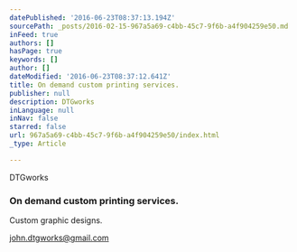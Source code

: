 ```yaml
---
datePublished: '2016-06-23T08:37:13.194Z'
sourcePath: _posts/2016-02-15-967a5a69-c4bb-45c7-9f6b-a4f904259e50.md
inFeed: true
authors: []
hasPage: true
keywords: []
author: []
dateModified: '2016-06-23T08:37:12.641Z'
title: On demand custom printing services.
publisher: null
description: DTGworks
inLanguage: null
inNav: false
starred: false
url: 967a5a69-c4bb-45c7-9f6b-a4f904259e50/index.html
_type: Article

---
```

DTGworks

### On demand custom printing services.

Custom graphic designs.

john.dtgworks@gmail.com